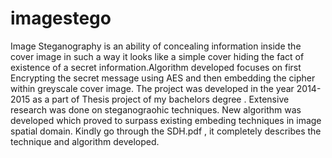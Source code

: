 # imagestego
Image Steganography is an ability of concealing information inside the cover image in such a way it looks like a simple cover hiding the fact of existence of a secret information.Algorithm developed focuses on first Encrypting the secret message using AES and then embedding the cipher within greyscale cover image.
The project was developed in the year 2014-2015 as a part of Thesis project of my bachelors degree . Extensive research was done on steganograohic techniques.
New algorithm was developed which proved to surpass existing embeding techniques in image spatial domain.
Kindly go through the SDH.pdf , it completely describes the technique and algorithm developed.

